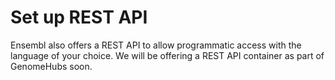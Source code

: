 # Set up REST API

Ensembl also offers a REST API to allow programmatic access with the language of your choice. We will be offering a REST API container as part of GenomeHubs soon.

